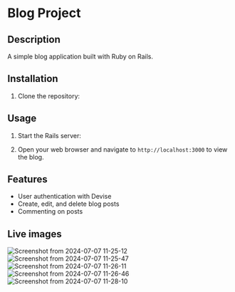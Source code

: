 # Blog Project

## Description
A simple blog application built with Ruby on Rails.

## Installation
1. Clone the repository:

## Usage
1. Start the Rails server:

2. Open your web browser and navigate to `http://localhost:3000` to view the blog.

## Features
- User authentication with Devise
- Create, edit, and delete blog posts
- Commenting on posts

## Live images
 ![Screenshot from 2024-07-07 11-25-12](https://github.com/Mugalarbaz/assessment_blog/assets/86194817/f71f671b-1a7e-46ec-ba80-7b267b138ece)
![Screenshot from 2024-07-07 11-25-47](https://github.com/Mugalarbaz/assessment_blog/assets/86194817/ef856e7e-4864-4034-8712-940922916456)
![Screenshot from 2024-07-07 11-26-11](https://github.com/Mugalarbaz/assessment_blog/assets/86194817/04462558-86b3-4e22-b110-37e2935825b1)
![Screenshot from 2024-07-07 11-26-46](https://github.com/Mugalarbaz/assessment_blog/assets/86194817/01685335-1791-4aa3-b909-1a9b38b50d52)
![Screenshot from 2024-07-07 11-28-10](https://github.com/Mugalarbaz/assessment_blog/assets/86194817/a6ccb9b3-bd0b-4582-b2d0-be1b97d20c2f)
